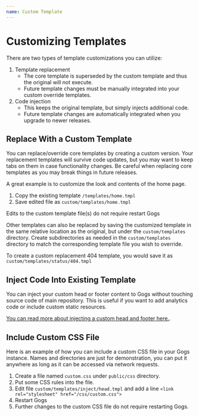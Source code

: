 ```yaml
---
name: Custom Template
---
```


# Customizing Templates

There are two types of template customizations you can utilize:
1. Template replacement
    * The core template is superseded by the custom template and thus the original will not execute.
    * Future template changes must be manually integrated into your custom override templates. 
2. Code injection
    * This keeps the original template, but simply injects additional code.
    * Future template changes are automatically integrated when you upgrade to newer releases.  
 

## Replace With a Custom Template
You can replace/override core templates by creating a custom version.  Your replacement templates will survive code updates, but you may want to keep tabs on them in case functionality changes. Be careful when replacing core templates as you may break things in future releases.

A great example is to customize the look and contents of the home page.

1. Copy the existing template  `/templates/home.tmpl` 
2. Save edited file as `custom/templates/home.tmpl` 

Edits to the custom template file(s) do not require restart Gogs

Other templates can also be replaced by saving the customized template in the same relative location as the original, but under the `custom/templates` directory.  Create subdirectories as needed in the `custom/templates` directory to match the corresponding template file you wish to override.  

To create a custom replacement 404 template, you would save it as `custom/templates/status/404.tmpl`


## Inject Code Into Existing Template
You can inject your custom head or footer content to Gogs without touching source code of main repository. This is useful if you want to add analytics code or include custom static resources.

[You can read more about injecting a custom head and footer here.](https://discuss.gogs.io/t/how-to-inject-custom-head-and-footer/943).

## Include Custom CSS File

Here is an example of how you can include a custom CSS file in your Gogs instance. Names and directories are just for demonstration, you can put it anywhere as long as it can be accessed via network requests.

1. Create a file named `custom.css` under `public/css` directory.
2. Put some CSS rules into the file.
3. Edit file `custom/templates/inject/head.tmpl` and add a line `<link rel="stylesheet" href="/css/custom.css">`
4. Restart Gogs
5. Further changes to the custom CSS file do not require restarting Gogs.
